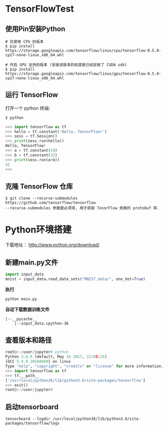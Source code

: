 # TensorFlowTest

## 使用Pin安装Python
```
# 仅使用 CPU 的版本
$ pip install https://storage.googleapis.com/tensorflow/linux/cpu/tensorflow-0.5.0-cp27-none-linux_x86_64.whl

# 开启 GPU 支持的版本 (安装该版本的前提是已经安装了 CUDA sdk)
$ pip install https://storage.googleapis.com/tensorflow/linux/gpu/tensorflow-0.5.0-cp27-none-linux_x86_64.whl
```
## 运行 TensorFlow

打开一个 python 终端:
```python
$ python

>>> import tensorflow as tf
>>> hello = tf.constant('Hello, TensorFlow!')
>>> sess = tf.Session()
>>> print(sess.run(hello))
Hello, TensorFlow!
>>> a = tf.constant(10)
>>> b = tf.constant(32)
>>> print(sess.run(a+b))
42
>>>
```
## 克隆 TensorFlow 仓库
```
$ git clone --recurse-submodules https://github.com/tensorflow/tensorflow
--recurse-submodules 参数是必须得, 用于获取 TesorFlow 依赖的 protobuf 库.
```
# Python环境搭建
下载地址： http://www.python.org/download/

## 新建main.py文件
```python
import input_data
mnist = input_data.read_data_sets("MNIST_data/", one_hot=True)
```
**执行**
```python
python main.py
```
**自动下载数据训练文件**
```
|--__pycache__
    |--input_data.cpython-36
```
## 查看版本和路径
```python
root@:~/user/jupyter# python
Python 3.6.0 (default, May 16 2017, 22:05:15) 
[GCC 5.4.0 20160609] on linux
Type "help", "copyright", "credits" or "license" for more information.
>>> import tensorflow as tf
>>> tf.__path__
['/usr/local/python36/lib/python3.6/site-packages/tensorflow']
>>> exit()
root@:~/user/jupyter# 

```
## 启动tensorboard
```
tensorboard --logdir /usr/local/python36/lib/python3.6/site-packages/tensorflow/logs
```

